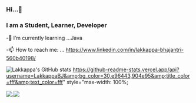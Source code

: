 ### Hi...👋 
### I am a Student, Learner, Developer
-🌱 I’m currently learning ...Java

-📫 How to reach me: ... https://www.linkedin.com/in/lakkappa-bhajantri-560b40198/

![Lakkappa's GitHub stats](https://github-readme-stats.vercel.app/api?username=LakkappaBJ&theme=gradient&show_icons=true)
https://github-readme-stats.vercel.app/api?username=LakkappaBJ&amp;bg_color=30,e96443,904e95&amp;title_color=fff&amp;text_color=fff" style="max-width: 100%;

<a href="https://github.com/LakkappaBJ/github-readme-stats">
  <img align="center" src="https://github-readme-stats.vercel.app/api/pin/?username=LakkappaBJ&repo=github-readme-stats" />
</a>
<a href="https://github.com/LakkappaBJ/convoychat">
  <img align="center" src="https://github-readme-stats.vercel.app/api/pin/?username=LakkappaBJ&repo=convoychat" />
</a>
